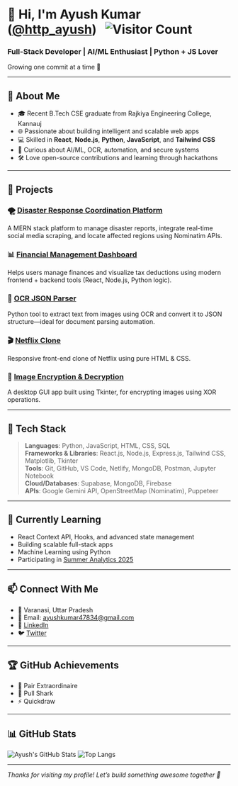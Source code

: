 # 👋 Hi, I'm Ayush Kumar ([@http_ayush](https://twitter.com/http_ayush)) &nbsp; ![Visitor Count](https://komarev.com/ghpvc/?username=ayush1k&style=flat-square)

### Full-Stack Developer | AI/ML Enthusiast | Python + JS Lover  
Growing one commit at a time 🚀

---

## 🧠 About Me

- 🎓 Recent B.Tech CSE graduate from Rajkiya Engineering College, Kannauj  
- 🌐 Passionate about building intelligent and scalable web apps  
- 💻 Skilled in **React**, **Node.js**, **Python**, **JavaScript**, and **Tailwind CSS**
- 🤖 Curious about AI/ML, OCR, automation, and secure systems
- 🛠️ Love open-source contributions and learning through hackathons

---

## 📌 Projects

### 🌪️ [Disaster Response Coordination Platform](https://github.com/ayush1k/Disaster-Response-Coordination-Platform)
A MERN stack platform to manage disaster reports, integrate real-time social media scraping, and locate affected regions using Nominatim APIs.

### 📊 [Financial Management Dashboard](https://github.com/ayush1k/Financial-Management-Dashboard)
Helps users manage finances and visualize tax deductions using modern frontend + backend tools (React, Node.js, Python logic).

### 🤖 [OCR JSON Parser](https://github.com/ayush1k/OCR-JSON-Parser)
Python tool to extract text from images using OCR and convert it to JSON structure—ideal for document parsing automation.

### 🎬 [Netflix Clone](https://github.com/ayush1k/Netflix-Clone)
Responsive front-end clone of Netflix using pure HTML & CSS.

### 🔐 [Image Encryption & Decryption](https://github.com/ayush1k/Image-Encryption-and-Decryption-Using-XOR-Operation.)
A desktop GUI app built using Tkinter, for encrypting images using XOR operations.

---

## 🔨 Tech Stack

> **Languages**: Python, JavaScript, HTML, CSS, SQL  
> **Frameworks & Libraries**: React.js, Node.js, Express.js, Tailwind CSS, Matplotlib, Tkinter  
> **Tools**: Git, GitHub, VS Code, Netlify, MongoDB, Postman, Jupyter Notebook  
> **Cloud/Databases**: Supabase, MongoDB, Firebase  
> **APIs**: Google Gemini API, OpenStreetMap (Nominatim), Puppeteer

---

## 🌱 Currently Learning

- React Context API, Hooks, and advanced state management  
- Building scalable full-stack apps  
- Machine Learning using Python  
- Participating in [Summer Analytics 2025](https://github.com/ayush1k/SUMMER-ANALYTICS-2025-Assessment-week-1)

---

## 📫 Connect With Me

- 📍 Varanasi, Uttar Pradesh  
- 📧 Email: [ayushkumar47834@gmail.com](mailto:ayushkumar47834@gmail.com)  
- 💼 [LinkedIn](https://www.linkedin.com/in/ayushhhhhh)  
- 🐦 [Twitter](https://twitter.com/http_ayush)

---

## 🏆 GitHub Achievements

- 🧠 Pair Extraordinaire  
- 🦈 Pull Shark  
- ⚡ Quickdraw  

---

## 📊 GitHub Stats

![Ayush's GitHub Stats](https://github-readme-stats.vercel.app/api?username=ayush1k&show_icons=true&theme=radical)
![Top Langs](https://github-readme-stats.vercel.app/api/top-langs/?username=ayush1k&layout=compact&theme=radical)

---

_Thanks for visiting my profile! Let’s build something awesome together 🤝_
